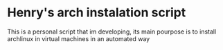 # Henry's arch instalation script

This is a personal script that im developing, its main pourpose is to install archlinux in virtual machines in an automated way
